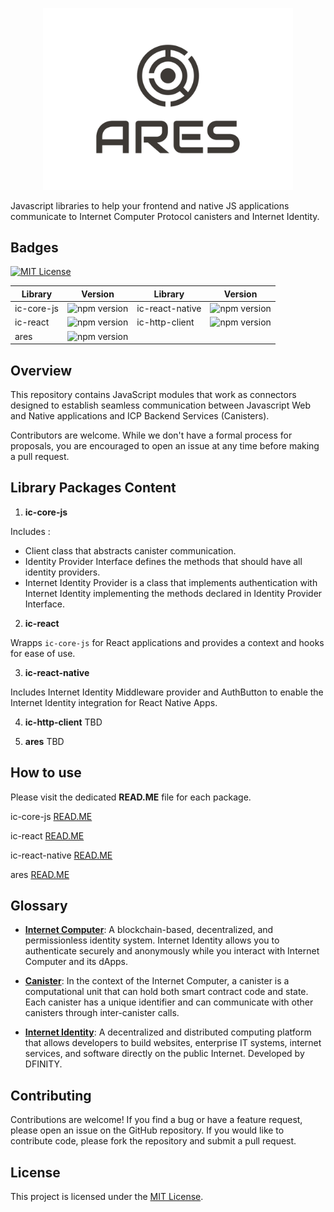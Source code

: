 <p align="center">
  <img src="/public/logo-ares.svg" style="width: 400px; margin: 0 auto;" >
</p>

Javascript libraries to help your frontend and native JS applications communicate to Internet Computer Protocol canisters and Internet Identity.

## Badges

[![MIT License](https://img.shields.io/badge/License-MIT-green.svg)](https://choosealicense.com/licenses/mit/)

| Library    | Version                                                         | Library         | Version                                                              |
| ---------- | --------------------------------------------------------------- | --------------- | -------------------------------------------------------------------- |
| ic-core-js | ![npm version](https://img.shields.io/npm/v/@bundly/ic-core-js) | ic-react-native | ![npm version](https://img.shields.io/npm/v/@bundly/ic-react-native) |
| ic-react   | ![npm version](https://img.shields.io/npm/v/@bundly/ic-react)   | ic-http-client  | ![npm version](https://img.shields.io/npm/v/@bundly/ic-http-client)  |
| ares       | ![npm version](https://img.shields.io/npm/v/@bundly/ares)       |

## Overview

This repository contains JavaScript modules that work as connectors designed to establish seamless communication between Javascript Web and Native applications and ICP Backend Services (Canisters).

Contributors are welcome. While we don't have a formal process for proposals, you are encouraged to open an issue at any time before making a pull request.

## Library Packages Content

1. **ic-core-js**

Includes :

- Client class that abstracts canister communication.
- Identity Provider Interface defines the methods that should have all identity providers.
- Internet Identity Provider is a class that implements authentication with Internet Identity implementing the methods declared in Identity Provider Interface.

2. **ic-react**

Wrapps `ic-core-js` for React applications and provides a context and hooks for ease of use.

3. **ic-react-native**

Includes Internet Identity Middleware provider and AuthButton to enable the Internet Identity integration for React Native Apps.

4. **ic-http-client**
   TBD

5. **ares**
   TBD

## How to use

Please visit the dedicated **READ.ME** file for each package.

ic-core-js [READ.ME](https://github.com/bundlydev/ic-connect-js/blob/main/packages/ic-core-js/README.md)

ic-react [READ.ME](https://github.com/bundlydev/ic-connect-js/blob/main/packages/ic-react/README.md)

ic-react-native [READ.ME](https://github.com/bundlydev/ic-connect-js/blob/main/packages/ic-react-native/README.md)

ares [READ.ME](https://github.com/bundlydev/ic-connect-js/blob/main/packages/ares/README.md)

## Glossary

- **[Internet Computer](https://internetcomputer.org/docs/current/tutorials/hackathon-prep-course/what-is-icp)**: A blockchain-based, decentralized, and permissionless identity system. Internet Identity allows you to authenticate securely and anonymously while you interact with Internet Computer and its dApps.

- **[Canister](https://internetcomputer.org/docs/current/tutorials/hackathon-prep-course/what-is-icp#canister-smart-contracts)**: In the context of the Internet Computer, a canister is a computational unit that can hold both smart contract code and state. Each canister has a unique identifier and can communicate with other canisters through inter-canister calls.

- **[Internet Identity](https://internetcomputer.org/docs/current/developer-docs/integrations/internet-identity/overview)**: A decentralized and distributed computing platform that allows developers to build websites, enterprise IT systems, internet services, and software directly on the public Internet. Developed by DFINITY.

## Contributing

Contributions are welcome! If you find a bug or have a feature request, please open an issue on the GitHub repository. If you would like to contribute code, please fork the repository and submit a pull request.

## License

This project is licensed under the [MIT License](LICENSE).
